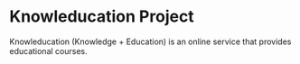 # Knowleducation Project
 Knowleducation (Knowledge + Education) is an online service that provides educational courses.

